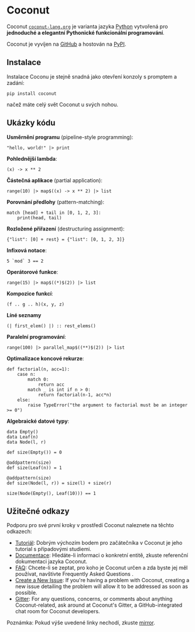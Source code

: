 # Coconut

<!-- MarkdownTOC -->



Coconut [`coconut-lang.org`](http://coconut-lang.org/ ) je varianta jazyka [Python](https://www.python.org/) vytvořená pro **jednoduché a elegantní Pythonické funkcionální programování**.

Coconut je vyvíjen na [GitHub](https://github.com/evhub/coconut) a hostován na [PyPI](https://pypi.python.org/pypi/coconut). 


## Instalace

Instalace Coconu je stejně snadná jako otevření konzoly s promptem a zadání:

    pip install coconut

načež máte celý svět Coconut u svých nohou. 

## Ukázky kódu

**Usměrnění programu** (pipeline-style programming):

````
"hello, world!" |> print
````

**Pohlednější lambda**:

````
(x) -> x ** 2
````

**Částečná aplikace** (partial application):

````
range(10) |> map$((x) -> x ** 2) |> list
````

**Porovnání předlohy** (pattern-matching):

````
match [head] + tail in [0, 1, 2, 3]:
    print(head, tail)
````

**Rozložené přiřazení** (destructuring assignment):

````
{"list": [0] + rest} = {"list": [0, 1, 2, 3]}
````

**Infixová notace**:
````
5 `mod` 3 == 2
````

**Operátorové funkce**:
````
range(15) |> map$((*)$(2)) |> list
````

**Kompozice funkcí**:
````
(f .. g .. h)(x, y, z)
````

**Líné seznamy**
````
(| first_elem() |) :: rest_elems()
````

**Paralelní programování**:
````
range(100) |> parallel_map$((**)$(2)) |> list
````

**Optimalizace koncové rekurze**:
````
def factorial(n, acc=1):
    case n:
        match 0:
            return acc
        match _ is int if n > 0:
            return factorial(n-1, acc*n)
    else:
        raise TypeError("the argument to factorial must be an integer >= 0")
````

**Algebraické datové typy**:
````
data Empty()
data Leaf(n)
data Node(l, r)

def size(Empty()) = 0

@addpattern(size)
def size(Leaf(n)) = 1

@addpattern(size)
def size(Node(l, r)) = size(l) + size(r)

size(Node(Empty(), Leaf(10))) == 1
````


## Užitečné odkazy

Podporu pro své první kroky v prostředí Coconut naleznete na těchto odkazech:

* [Tutoriál](http://coconut.readthedocs.org/cs/master/HELP.html): Dobrým výchozím bodem pro začátečníka v Coconut je jeho tutorial s případovými studiemi.
* [Documentace](http://coconut.readthedocs.org/cs/master/DOCS.html): Hledáte-li informaci o konkretní entitě, zkuste referenční dokumentaci jazyka Coconut.
* [FAQ](http://coconut.readthedocs.org/cs/master/FAQ.html): Chcete-li se zeptat, pro koho je Coconut určen a zda byste jej měl používat, navštivte Frequently Asked Questions .
* [Create a New Issue](https://github.com/evhub/coconut/issues/new): If you're having a problem with Coconut, creating a new issue detailing the problem will allow it to be addressed as soon as possible.
* [Gitter](https://gitter.im/evhub/coconut): For any questions, concerns, or comments about anything Coconut-related, ask around at Coconut's Gitter, a GitHub-integrated chat room for Coconut developers.

Poznámka: Pokud výše uvedené linky nechodí, zkuste [mirror](http://pythonhosted.org/coconut/). 

